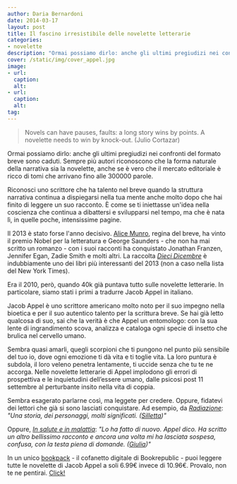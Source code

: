 ```yaml
---
author: Daria Bernardoni
date: 2014-03-17
layout: post
title: Il fascino irresistibile delle novelette letterarie
categories:
- novelette
description: "Ormai possiamo dirlo: anche gli ultimi pregiudizi nei confronti del formato breve sono caduti. Se avete letto la Munroe e amato Saunders, provate Appel."
cover: /static/img/cover_appel.jpg
image: 
- url:
  caption:
  alt:
- url:
  caption:
  alt:
tag:
---
```

> Novels can have pauses, faults: a long story wins by points. A novelette needs to win by knock-out. (Julio Cortazar)

Ormai possiamo dirlo: anche gli ultimi pregiudizi nei confronti del formato breve sono caduti. Sempre più autori riconoscono che la forma naturale della narrativa sia la novelette, anche se è vero che il mercato editoriale è ricco di tomi che arrivano fino alle 300000 parole.

Riconosci uno scrittore che ha talento nel breve quando la struttura narrativa continua a dispiegarsi nella tua mente anche molto dopo che hai finito di leggere un suo racconto. È come se ti iniettasse un'idea nella coscienza che continua a dibattersi e svilupparsi nel tempo, ma che è nata lì, in quelle poche, intensissime pagine.  

Il 2013 è stato forse l'anno decisivo. [Alice Munro](http://www.einaudi.it/speciali/Alice-Munro-Premio-Nobel-per-la-letteratura-2013), regina del breve,  ha vinto il premio Nobel per la letteratura e George Saunders -  che non ha mai scritto un romanzo - con i suoi racconti ha conquistato Jonathan Franzen, Jennifer Egan, Zadie Smith e molti altri. La raccolta <em>[Dieci Dicembre](http://www.minimumfax.com/libri/scheda_libro/625)</em> è indubbiamente uno dei libri più interessanti del 2013 (non a caso nella lista del New York Times).  

Era il 2010, però, quando 40k già puntava tutto sulle novelette letterarie. In particolare, siamo stati i primi a tradurre Jacob Appel in italiano. 

Jacob Appel è uno scrittore americano molto noto per il suo impegno nella bioetica e per il suo autentico talento per la scrittura breve. Se hai già letto qualcosa di suo, sai che la verità è che Appel un entomologo: con la sua lente di ingrandimento scova, analizza e cataloga ogni specie di insetto che brulica nel cervello umano. 

Sembra quasi amarli, quegli scorpioni che ti pungono nel punto più sensibile del tuo io, dove ogni emozione ti dà vita e ti toglie vita. La loro puntura è subdola, il loro veleno penetra lentamente, ti uccide senza che tu te ne accorga. 
Nelle novelette letterarie di Appel implodono gli errori di prospettiva e le inquietudini dell’essere umano, dalle psicosi post 11 settembre al perturbante insito nella vita di coppia. 

Sembra esagerato parlarne così, ma leggete per credere. Oppure, fidatevi dei lettori che già si sono lasciati conquistare. Ad esempio, da <em>[Radiazione](http://40k.it/books/collection/stories/20100918_radiazione.html)</em>: <em>"Una storia, dei personaggi, molti significati. ([Silletta](https://www.goodreads.com/book/show/8687542-radiazione))"</em>

Oppure, <em>[In salute e in malattia](http://40k.it/books/collection/stories/20110907-in-salute-e-in-malattia.html)</em>: <em>"Lo ha fatto di nuovo. Appel dico. Ha scritto un altro bellissimo racconto e ancora una volta mi ha lasciata sospesa, confusa, con la testa piena di domande. ([Giulia](https://www.goodreads.com/book/show/12546931-in-salute-e-in-malattia))"</em>

In un unico [bookpack](http://www.bookrepublic.it/book/novelette-letterarie-appel/) - il cofanetto digitale di Bookrepublic - puoi leggere tutte le novelette di Jacob Appel a soli 6.99€ invece di 10.96€. Provalo, non te ne pentirai. [Click!](http://www.bookrepublic.it/book/novelette-letterarie-appel/)